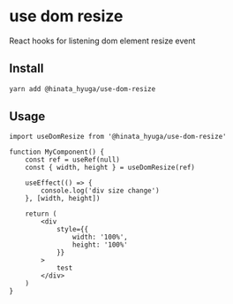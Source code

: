 # use dom resize

React hooks for listening dom element resize event

## Install

```bash
yarn add @hinata_hyuga/use-dom-resize
```

## Usage

```tsx
import useDomResize from '@hinata_hyuga/use-dom-resize'

function MyComponent() {
    const ref = useRef(null)
    const { width, height } = useDomResize(ref)

    useEffect(() => {
        console.log('div size change')
    }, [width, height])

    return (
        <div 
            style={{
                width: '100%', 
                height: '100%'
            }}
        >
            test
        </div>
    )
}
```